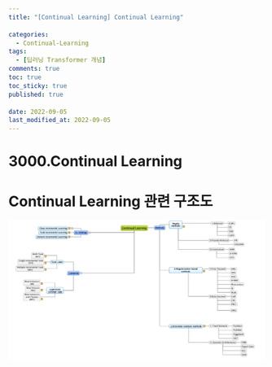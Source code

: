 ```yaml
---
title: "[Continual Learning] Continual Learning"

categories:
  - Continual-Learning
tags:
  - [딥러닝 Transformer 개념]
comments: true
toc: true
toc_sticky: true
published: true
 
date: 2022-09-05
last_modified_at: 2022-09-05
---
```



# 3000.Continual Learning

# Continual Learning 관련 구조도

![0905023.jpg](/assets/continual_learning/개요/CL개요.jpg)
